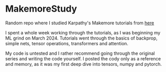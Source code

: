 # MakemoreStudy
Random repo where I studied Karpathy's Makemore tutorials from [here](https://youtube.com/playlist?list=PLAqhIrjkxbuWI23v9cThsA9GvCAUhRvKZ&si=cgWIzABgxr3rYXx1)

I spent a whole week working through the tutorials, as I was beginning my ML grind on March 2024.
Tutorials went through the basics of backprop, simple nets, tensor operations, transformers and attention.

My code is untested and I rather recommend going through the original series and writing the code yourself. I posted the cody only as a reference and memory, as it was my first deep dive into tensors, numpy and pytorch.
